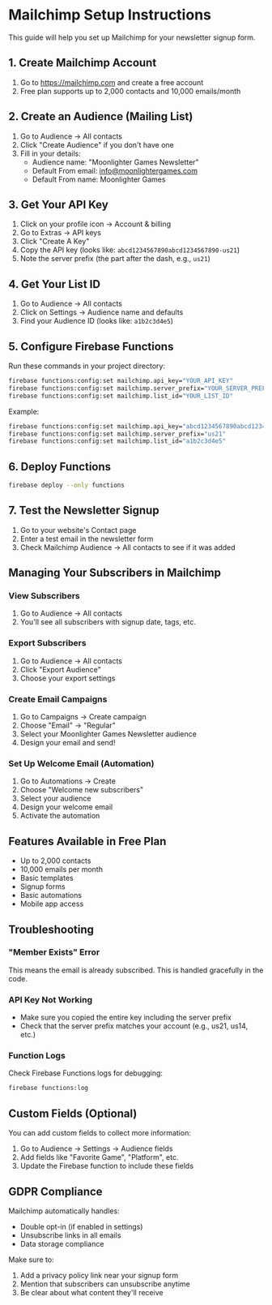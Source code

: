 # Mailchimp Setup Instructions

This guide will help you set up Mailchimp for your newsletter signup form.

## 1. Create Mailchimp Account
1. Go to https://mailchimp.com and create a free account
2. Free plan supports up to 2,000 contacts and 10,000 emails/month

## 2. Create an Audience (Mailing List)
1. Go to Audience → All contacts
2. Click "Create Audience" if you don't have one
3. Fill in your details:
   - Audience name: "Moonlighter Games Newsletter"
   - Default From email: info@moonlightergames.com
   - Default From name: Moonlighter Games

## 3. Get Your API Key
1. Click on your profile icon → Account & billing
2. Go to Extras → API keys
3. Click "Create A Key"
4. Copy the API key (looks like: `abcd1234567890abcd1234567890-us21`)
5. Note the server prefix (the part after the dash, e.g., `us21`)

## 4. Get Your List ID
1. Go to Audience → All contacts
2. Click on Settings → Audience name and defaults
3. Find your Audience ID (looks like: `a1b2c3d4e5`)

## 5. Configure Firebase Functions
Run these commands in your project directory:

```bash
firebase functions:config:set mailchimp.api_key="YOUR_API_KEY"
firebase functions:config:set mailchimp.server_prefix="YOUR_SERVER_PREFIX"
firebase functions:config:set mailchimp.list_id="YOUR_LIST_ID"
```

Example:
```bash
firebase functions:config:set mailchimp.api_key="abcd1234567890abcd1234567890-us21"
firebase functions:config:set mailchimp.server_prefix="us21"
firebase functions:config:set mailchimp.list_id="a1b2c3d4e5"
```

## 6. Deploy Functions
```bash
firebase deploy --only functions
```

## 7. Test the Newsletter Signup
1. Go to your website's Contact page
2. Enter a test email in the newsletter form
3. Check Mailchimp Audience → All contacts to see if it was added

## Managing Your Subscribers in Mailchimp

### View Subscribers
1. Go to Audience → All contacts
2. You'll see all subscribers with signup date, tags, etc.

### Export Subscribers
1. Go to Audience → All contacts
2. Click "Export Audience"
3. Choose your export settings

### Create Email Campaigns
1. Go to Campaigns → Create campaign
2. Choose "Email" → "Regular"
3. Select your Moonlighter Games Newsletter audience
4. Design your email and send!

### Set Up Welcome Email (Automation)
1. Go to Automations → Create
2. Choose "Welcome new subscribers"
3. Select your audience
4. Design your welcome email
5. Activate the automation

## Features Available in Free Plan
- Up to 2,000 contacts
- 10,000 emails per month
- Basic templates
- Signup forms
- Basic automations
- Mobile app access

## Troubleshooting

### "Member Exists" Error
This means the email is already subscribed. This is handled gracefully in the code.

### API Key Not Working
- Make sure you copied the entire key including the server prefix
- Check that the server prefix matches your account (e.g., us21, us14, etc.)

### Function Logs
Check Firebase Functions logs for debugging:
```bash
firebase functions:log
```

## Custom Fields (Optional)
You can add custom fields to collect more information:
1. Go to Audience → Settings → Audience fields
2. Add fields like "Favorite Game", "Platform", etc.
3. Update the Firebase function to include these fields

## GDPR Compliance
Mailchimp automatically handles:
- Double opt-in (if enabled in settings)
- Unsubscribe links in all emails
- Data storage compliance

Make sure to:
1. Add a privacy policy link near your signup form
2. Mention that subscribers can unsubscribe anytime
3. Be clear about what content they'll receive